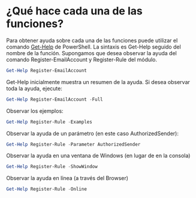 
# ¿Qué hace cada una de las funciones?

Para obtener ayuda sobre cada una de las funciones puede utilizar el comando [Get-Help](https://msdn.microsoft.com/en-us/powershell/reference/5.1/microsoft.powershell.core/get-help) de PowerShell. La sintaxis es Get-Help seguido del nombre de la función. Supongamos que desea observar la ayuda del comando Register-EmailAccount y Register-Rule del módulo.

```powershell
Get-Help Register-EmailAccount
```

Get-Help inicialmente muestra un resumen de la ayuda. Si desea observar toda la ayuda, ejecute:

```powershell
Get-Help Register-EmailAccount -Full
```

Observar los ejemplos:

```powershell
Get-Help Register-Rule -Examples
```

Observar la ayuda de un parámetro (en este caso AuthorizedSender):

```powershell
Get-Help Register-Rule -Parameter AuthorizedSender
```

Observar la ayuda en una ventana de Windows (en lugar de en la consola)

```powershell
Get-Help Register-Rule -ShowWindow
```

Observar la ayuda en línea (a través del Browser)

```powershell
Get-Help Register-Rule -Online
```
